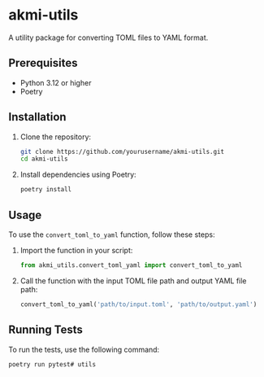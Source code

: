 # akmi-utils

A utility package for converting TOML files to YAML format.

## Prerequisites

- Python 3.12 or higher
- Poetry

## Installation

1. Clone the repository:
    ```sh
    git clone https://github.com/yourusername/akmi-utils.git
    cd akmi-utils
    ```

2. Install dependencies using Poetry:
    ```sh
    poetry install
    ```

## Usage

To use the `convert_toml_to_yaml` function, follow these steps:

1. Import the function in your script:
    ```python
    from akmi_utils.convert_toml_yaml import convert_toml_to_yaml
    ```

2. Call the function with the input TOML file path and output YAML file path:
    ```python
    convert_toml_to_yaml('path/to/input.toml', 'path/to/output.yaml')
    ```

## Running Tests

To run the tests, use the following command:
```sh
poetry run pytest# utils